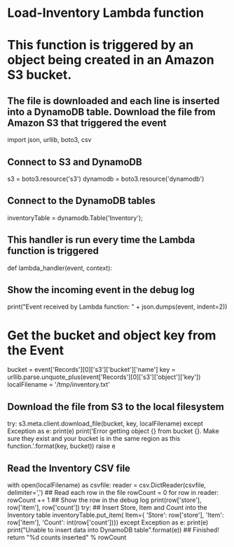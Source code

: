 # Load-Inventory Lambda function
#
# This function is triggered by an object being created in an Amazon S3 bucket.
## The file is downloaded and each line is inserted into a DynamoDB table. Download the file from Amazon S3 that triggered the event
import json, urllib, boto3, csv
## Connect to S3 and DynamoDB
s3 = boto3.resource('s3')
dynamodb = boto3.resource('dynamodb')
## Connect to the DynamoDB tables
inventoryTable = dynamodb.Table('Inventory');
## This handler is run every time the Lambda function is triggered
def lambda_handler(event, context):
  ## Show the incoming event in the debug log
  print("Event received by Lambda function: " + json.dumps(event, indent=2))
  # Get the bucket and object key from the Event
  bucket = event['Records'][0]['s3']['bucket']['name']
  key = urllib.parse.unquote_plus(event['Records'][0]['s3']['object']['key'])
  localFilename = '/tmp/inventory.txt'
  ## Download the file from S3 to the local filesystem
  try:
    s3.meta.client.download_file(bucket, key, localFilename)
  except Exception as e:
    print(e)
    print('Error getting object {} from bucket {}. Make sure they exist and your bucket is in the same region as this function.'.format(key, bucket))
    raise e
  ## Read the Inventory CSV file
  with open(localFilename) as csvfile:
    reader = csv.DictReader(csvfile, delimiter=',')
    ## Read each row in the file
    rowCount = 0
    for row in reader:
      rowCount += 1
      ## Show the row in the debug log
      print(row['store'], row['item'], row['count'])
      try:
        ## Insert Store, Item and Count into the Inventory table
        inventoryTable.put_item(
          Item={
            'Store':  row['store'],
            'Item':   row['item'],
            'Count':  int(row['count'])})
      except Exception as e:
         print(e)
         print("Unable to insert data into DynamoDB table".format(e))
    ## Finished!
    return "%d counts inserted" % rowCount
    
